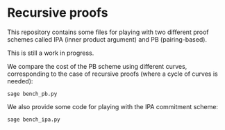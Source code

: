 # Recursive proofs

This repository contains some files for playing with two different
proof schemes called IPA (inner product argument) and PB
(pairing-based).

This is still a work in progress.

We compare the cost of the PB scheme using different curves,
corresponding to the case of recursive proofs (where a cycle of curves
is needed):
```python3
sage bench_pb.py
```

We also provide some code for playing with the IPA commitment scheme:
```python3
sage bench_ipa.py
```
